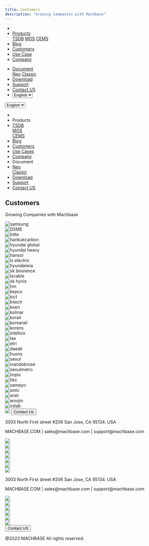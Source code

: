 ```yaml
---
title: Customers
description: "Growing Companies with Machbase"
---
```


<head>
  <link rel="stylesheet" type="text/css" href="../css/common.css" />
  <link rel="stylesheet" type="text/css" href="../css/style.css" />
</head>
<body>
  <nav>
    <div class="homepage-menu-wrap">
      <div class="menu-left">
        <ul class="menu-left-ul">
          <li class="menu-logo">
            <a href="/home"><img src="../img/logo_machbase.png" alt="" /></a>
          </li>
          <li class="menu-a products-menu-wrap" id="productsMenuWrap">
            <div>
              <a
                class="menu_active_border"
                id="menuActiveBorder"
                href="/home/tsdb"
                >Products</a
              >
              <div class="dropdown" id="dropdown">
                <a class="dropdown-link" href="/home/tsdb">TSDB</a>
                <a class="dropdown-link" href="/home/mos">MOS</a>
                <a
                  class="dropdown-link"
                  href="https://www.cems.ai/home-eng/"
                  target="_blank"
                  >CEMS</a
                >
              </div>
            </div>
          </li>
          <li class="menu-a"><a href="/home/blog">Blog</a></li>
          <li class="menu-a"><a href="/home/customers">Customers</a></li>
          <li class="menu-a"><a href="/home/usecase">Use Case</a></li>
          <li class="menu-a"><a href="/home/company">Company</a></li>
        </ul>
      </div>
      <div class="menu-right">
        <ul class="menu-right-ul">
          <li class="menu-a docs-menu-wrap" id="docsMenuWrap">
            <a href=""
              ><div>
                <a class="menu_active_border" id="menuActiveBorder" href=""
                  >Document</a
                >
                <div class="dropdown-docs" id="dropdownDocs">
                  <a class="dropdown-link" href="/neo">Neo</a>
                  <a class="dropdown-link" href="/dbms">Classic</a>
                </div>
              </div></a
            >
          </li>
          <li class="menu-a"><a href="/home/download">Download</a></li>
          <li class="menu-a">
            <a href="https://support.machbase.com/hc/en-us">Support</a>
          </li>
          <li class="menu-a"><a href="/home/contactus">Contact US</a></li>
          <li class="menu-a">
            <select id="languageSelector" onchange="changeLanguage()">
              <option value="en">English</option>
              <option value="kr">한국어</option>
            </select>
          </li>
        </ul>
      </div>
    </div>
  </nav>
  <nav class="tablet-menu-wrap">
    <a href="/kr/home"><img src="../img/logo_machbase.png" alt="" /></a>
    <div class="hamberger-right">
      <select id="languageSelector2" onchange="changeLanguage2()">
        <option value="en">English</option>
        <option value="kr">한국어</option>
      </select>
      <div class="tablet-menu-icon">
        <div class="tablet-bar"></div>
        <div class="tablet-bar"></div>
        <div class="tablet-bar"></div>
      </div>
    </div>
    <div class="tablet-menu">
      <ul>
        <div class="tablet-menu-title">
          <a class="tablet-logo" href="/home"
            ><img src="../img/logo_machbase.png" alt=""
          /></a>
        </div>
        <li></li>
        <li class="products-toggle">Products</li>
        <li>
          <div class="products-content">
            <div class="products-sub"><a href="/home/tsdb">TSDB</a></div>
            <div class="products-num"><a href="/home/mos">MOS</a></div>
            <div class="products-cems">
              <a href="https://www.cems.ai/home-eng/" target="_blank">CEMS</a>
            </div>
          </div>
        </li>
        <li><a href="/home/blog">Blog</a></li>
        <li><a href="/home/customers">Customers</a></li>
        <li><a href="/home/usecase">Use Cases</a></li>
        <li><a href="/home/company">Company</a></li>
        <li class="docs-toggle">Document</li>
        <li>
          <div class="docs-content">
            <div class="docs-sub"><a href="/neo" target="_blank">Neo</a></div>
            <div class="docs-num">
              <a href="/dbms" target="_blank">Classic</a>
            </div>
          </div>
        </li>
        <li><a href="/home/download">Download</a></li>
        <li><a href="https://support.machbase.com/hc/en-us">Support</a></li>
        <li><a href="/home/download">Contact US</a></li>
      </ul>
    </div>
  </nav>
  <section class="customers_section0">
    <div>
      <h2 class="sub_page_title">Customers</h2>
      <p class="sub_page_titletext">Growing Companies with Machbase</p>
    </div>
  </section>
  <section class="section1 customers_section1">
    <div class="logo_wrap">
      <div class="usecase_logos" :style="{ 'flex-wrap': wrapStyle }">
        <div class="Usecase_logo intell">
          <img alt="samsung" src="../img/samsung.png" />
        </div>
        <div class="Usecase_logo dsme">
          <img alt="DSME" src="../img/DSME.png" />
        </div>
        <div class="Usecase_logo lotte">
          <img alt="lotte" src="../img/lotte_logo.png" />
        </div>
        <div class="Usecase_logo">
          <img alt="hankukcarbon" src="../img/hankukcarbon_logo.png" />
        </div>
      </div>
      <div class="usecase_logos">
        <div class="Usecase_logo">
          <img alt="hyundai global" src="../img/hyundai_global.png" />
        </div>
        <div class="Usecase_logo">
          <img alt="hyundai heavy" src="../img/hyundail_heavy.png" />
        </div>
        <div class="Usecase_logo hansol">
          <img alt="hansol" src="../img/hansol.png" />
        </div>
        <div class="Usecase_logo ls_electric">
          <img alt="ls electric" src="../img/LS-ELECTRIC.png" />
        </div>
      </div>
      <div class="usecase_logos">
        <div class="Usecase_logo wia">
          <img alt="hyundaiwia" src="../img/hyundaiwia.png" />
        </div>
        <div class="Usecase_logo sk_bio">
          <img alt="sk biosience" src="../img/sk_bioscience.png" />
        </div>
        <div class="Usecase_logo">
          <img alt="lscable" src="../img/lscable.png" />
        </div>
        <div class="Usecase_logo sk_hynix">
          <img alt="sk hynix" src="../img/SK-hynix_RGB_EN.png" />
        </div>
      </div>
      <div class="usecase_logos">
        <div class="Usecase_logo">
          <img alt="hm" src="../img/HM.png" />
        </div>
        <div class="Usecase_logo">
          <img alt="kepco" src="../img/kepco.png" />
        </div>
        <div class="Usecase_logo kict">
          <img alt="kict" src="../img/kict.png" />
        </div>
        <div class="Usecase_logo kitech">
          <img alt="kitech" src="../img/kitech.png" />
        </div>
      </div>
      <div class="usecase_logos">
        <div class="Usecase_logo">
          <img alt="koen" src="../img/koen.png" />
        </div>
        <div class="Usecase_logo">
          <img alt="kolmar" src="../img/kolmar.png" />
        </div>
        <div class="Usecase_logo">
          <img alt="korail" src="../img/korail.png" />
        </div>
        <div class="Usecase_logo korearail">
          <img alt="korearail" src="../img/korearail.png" />
        </div>
      </div>
      <div class="usecase_logos">
        <div class="Usecase_logo korens">
          <img alt="korens" src="../img/korens.png" />
        </div>
        <div class="Usecase_logo intell">
          <img alt="intellvix" src="../img/intellivix.jpg" />
        </div>
        <div class="Usecase_logo">
          <img alt="lae" src="../img/lae.png" />
        </div>
        <div class="Usecase_logo">
          <img alt="etri" src="../img/ETRI_logo.png" />
        </div>
      </div>
      <div class="usecase_logos">
        <div class="Usecase_logo">
          <img alt="daeati" src="../img/daeati.png" />
        </div>
        <div class="Usecase_logo">
          <img alt="huons" src="../img/huons.png" />
        </div>
        <div class="Usecase_logo">
          <img alt="seoul" src="../img/seoul.png" />
        </div>
        <div class="Usecase_logo">
          <img alt="mandobrose" src="../img/mandobrose_logo.png" />
        </div>
      </div>
      <div class="usecase_logos">
        <div class="Usecase_logo">
          <img alt="seoulmetro" src="../img/seoulmetro.png" />
        </div>
        <div class="Usecase_logo impix">
          <img alt="impix" src="../img/impix.png" />
        </div>
        <div class="Usecase_logo hkc">
          <img alt="hkc" src="../img/hkc.png" />
        </div>
        <div class="Usecase_logo sampyo">
          <img alt="sampyo" src="../img/smapyo.jpg" />
        </div>
      </div>
      <div class="usecase_logos">
        <div class="Usecase_logo smic">
          <img alt="smic" src="../img/SMIC_logo.png" />
        </div>
        <div class="Usecase_logo snet">
          <img alt="snet" src="../img/snet.png" />
        </div>
        <div class="Usecase_logo">
          <img alt="woojin" src="../img/woojin.png" />
        </div>
        <div class="Usecase_logo">
          <img alt="xslab" src="../img/xslab_logo.png" />
        </div>
      </div>
    </div>
  </section>
</body>
<footer>
  <div class="footer_inner">
    <div class="footer-logo">
      <img src="../img/machbase-logo-w.png" />
      <a href="/home/contactus">
        <button class="contactus">Contact Us</button>
      </a>
    </div>
    <div>
      <p class="footertext">
        3003 North First street #206 San Jose, CA 95134. USA
      </p>
    </div>
    <div class="footer_box">
      <div class="footer_text">
        <p>MACHBASE.COM | sales@machbase.com | support@machbase.com</p>
        <p class="footer_margin_top"></p>
      </div>
      <div class="sns">
        <div>
          <a href="https://twitter.com/machbase" target="_blank"
            ><img class="sns-img" src="../img/twitter.png"
          /></a>
        </div>
        <div>
          <a href="https://github.com/machbase" target="_blank"
            ><img class="sns-img" src="../img/github.png"
          /></a>
        </div>
        <div>
          <a href="https://www.linkedin.com/company/machbase" target="_blank"
            ><img class="sns-img" src="../img/linkedin.png"
          /></a>
        </div>
        <div>
          <a href="https://www.facebook.com/MACHBASE/" target="_blank"
            ><img class="sns-img" src="../img/facebook.png"
          /></a>
        </div>
        <div>
          <a href="https://www.slideshare.net/machbase" target="_blank"
            ><img class="sns-img" src="../img/slideshare.png"
          /></a>
        </div>
        <div>
          <a href="https://medium.com/machbase" target="_blank"
            ><img class="sns-img" src="../img/medium.png"
          /></a>
        </div>
      </div>
    </div>
  </div>
  <div class="footer_tablet_inner">
    <div class="footer-logo">
      <img src="../img/machbase-logo-w.png" />
    </div>
    <div>
      <p class="footertext">
        3003 North First street #206 San Jose, CA 95134. USA
      </p>
    </div>
    <div class="footer_box">
      <div class="footer_text">
        <p>MACHBASE.COM | sales@machbase.com | support@machbase.com</p>
      </div>
      <div class="sns">
        <div>
          <a href="https://twitter.com/machbase" target="_blank"
            ><img class="sns-img" src="../img/twitter.png"
          /></a>
        </div>
        <div>
          <a href="https://github.com/machbase" target="_blank"
            ><img class="sns-img" src="../img/github.png"
          /></a>
        </div>
        <div>
          <a href="https://www.linkedin.com/company/machbase" target="_blank"
            ><img class="sns-img" src="../img/linkedin.png"
          /></a>
        </div>
        <div>
          <a href="https://www.facebook.com/MACHBASE/" target="_blank"
            ><img class="sns-img" src="../img/facebook.png"
          /></a>
        </div>
        <div>
          <a href="https://www.slideshare.net/machbase" target="_blank"
            ><img class="sns-img" src="../img/slideshare.png"
          /></a>
        </div>
        <div>
          <a href="https://medium.com/machbase" target="_blank"
            ><img class="sns-img" src="../img/medium.png"
          /></a>
        </div>
      </div>
      <a href="/home/contactus">
        <button class="contactus">Contact US</button>
      </a>
    </div>
  </div>
  <div class="machbase_right">
    <p>@2023 MACHBASE All rights reserved.</p>
  </div>
</footer>
<script>
  //drop down menu
  const productsMenuWrap = document.getElementById("productsMenuWrap");
  const docsMenuWrap = document.getElementById("docsMenuWrap");
  const dropdown = document.getElementById("dropdown");
  dropdown.style.display = "none";
  productsMenuWrap.addEventListener("mouseover", function () {
    dropdown.style.display = "block";
  });
  productsMenuWrap.addEventListener("mouseout", function () {
    dropdown.style.display = "none";
  });
  docsMenuWrap.addEventListener("mouseover", function () {
    dropdownDocs.style.display = "block";
  });
  docsMenuWrap.addEventListener("mouseout", function () {
    dropdownDocs.style.display = "none";
  });
  //tablet menu
  const menuIcon = document.querySelector(".tablet-menu-icon");
  const tabletMenu = document.querySelector(".tablet-menu");
  const productsToggle = document.querySelector(".products-toggle");
  const productsSub = document.querySelector(".products-sub");
  const productsNum = document.querySelector(".products-num");
  const productsCems = document.querySelector(".products-cems");
  const docsToggle = document.querySelector(".docs-toggle");
  const docsSub = document.querySelector(".docs-sub");
  const docsNum = document.querySelector(".docs-num");
  menuIcon.addEventListener("click", () => {
    tabletMenu.classList.toggle("show");
    menuIcon.classList.toggle("is-active");
  });
  productsToggle.addEventListener("click", () => {
    productsSub.classList.toggle("show");
    productsNum.classList.toggle("show");
    productsCems.classList.toggle("show");
  });
  docsToggle.addEventListener("click", () => {
    docsSub.classList.toggle("show");
    docsNum.classList.toggle("show");
  });
  //change lang
  let language;
  let storageData = sessionStorage.getItem("lang");
  if (storageData) {
    language = storageData;
  } else {
    var userLang = navigator.language || navigator.userLanguage;
    if (userLang !== "ko") {
      sessionStorage.setItem("lang", userLang);
      language = "en";
    } else {
      sessionStorage.setItem("lang", "ko");
      language = "kr";
      location.href = location.origin + "/kr" + location.pathname;
    }
  }
  function changeLanguage() {
    var languageSelector = document.getElementById("languageSelector");
    var selectedLanguage = languageSelector.value;
    if (selectedLanguage === "kr") {
      location.href = location.origin + "/kr" + location.pathname;
    }
  }
  function changeLanguage2() {
    var languageSelector = document.getElementById("languageSelector2");
    var selectedLanguage = languageSelector.value;
    if (selectedLanguage === "kr") {
      location.href = location.origin + "/kr" + location.pathname;
    }
  }
  window.addEventListener("load", function () {
    var elementsWithDarkClass = document.querySelectorAll(".dark");
    for (var i = 0; i < elementsWithDarkClass.length; i++) {
      elementsWithDarkClass[i].classList.remove("dark");
    }
    var elementsWithColorScheme = document.querySelectorAll(
      "[style*='color-scheme: dark;']"
    );
    for (var i = 0; i < elementsWithColorScheme.length; i++) {
      elementsWithColorScheme[i].removeAttribute("style");
    }
  });
</script>
